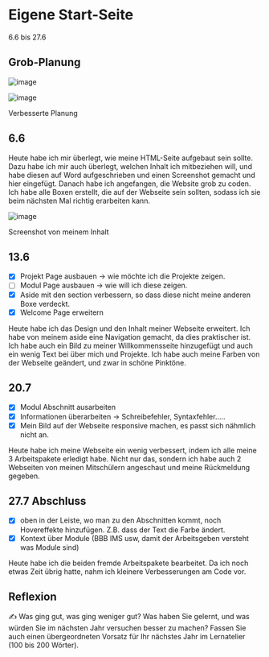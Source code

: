 # Eigene Start-Seite

6.6 bis 27.6

## Grob-Planung

![image](https://github.com/user-attachments/assets/ec78814d-1b31-4a01-ba42-a029087500f5)

![image](https://github.com/user-attachments/assets/95975454-2817-482d-b502-fc67c4535019)

Verbesserte Planung 


## 6.6

Heute habe ich mir überlegt, wie meine HTML-Seite aufgebaut sein sollte. Dazu habe ich mir auch überlegt, welchen Inhalt ich mitbeziehen will, und habe diesen auf Word aufgeschrieben und einen Screenshot gemacht und hier eingefügt. Danach habe ich angefangen, die Website grob zu coden. Ich habe alle Boxen erstellt, die auf der Webseite sein sollten, sodass ich sie beim nächsten Mal richtig erarbeiten kann.

![image](https://github.com/user-attachments/assets/7ff0ff75-e8c7-41e0-860d-fa31f1c4e4b3)

Screenshot von meinem Inhalt


## 13.6

- [x] Projekt Page ausbauen -> wie möchte ich die Projekte zeigen.
- [ ] Modul Page ausbauen -> wie will ich diese zeigen.
- [x] Aside mit den section verbessern, so dass diese nicht meine anderen Boxe verdeckt.
- [x] Welcome Page erweitern

Heute habe ich das Design und den Inhalt meiner Webseite erweitert. Ich habe von meinem aside eine Navigation gemacht, da dies praktischer ist. Ich habe auch ein Bild zu meiner Willkommensseite hinzugefügt und auch ein wenig Text bei über mich und Projekte. Ich habe auch meine Farben von der Webseite geändert, und zwar in schöne Pinktöne.


## 20.7

- [x] Modul Abschnitt ausarbeiten
- [x] Informationen überarbeiten -> Schreibefehler, Syntaxfehler.....
- [x] Mein Bild auf der Webseite responsive machen, es passt sich nähmlich nicht an.

Heute habe ich meine Webseite ein wenig verbessert, indem ich alle meine 3 Arbeitspakete erledigt habe. Nicht nur das, sondern ich habe auch 2 Webseiten von meinen Mitschülern angeschaut und meine Rückmeldung gegeben. 

## 27.7 Abschluss

- [x] oben in der Leiste, wo man zu den Abschnitten kommt, noch Hovereffekte hinzufügen. Z.B. dass der Text die Farbe ändert.
- [x] Kontext über Module (BBB IMS usw, damit der Arbeitsgeben versteht was Module sind)

Heute habe ich die beiden fremde Arbeitspakete bearbeitet. Da ich noch etwas Zeit übrig hatte, nahm ich kleinere Verbesserungen am Code vor. 

## Reflexion

✍️ Was ging gut, was ging weniger gut? Was haben Sie gelernt, und was würden Sie im nächsten Jahr versuchen besser zu machen? Fassen Sie auch einen übergeordneten Vorsatz für Ihr nächstes Jahr im Lernatelier (100 bis 200 Wörter).
